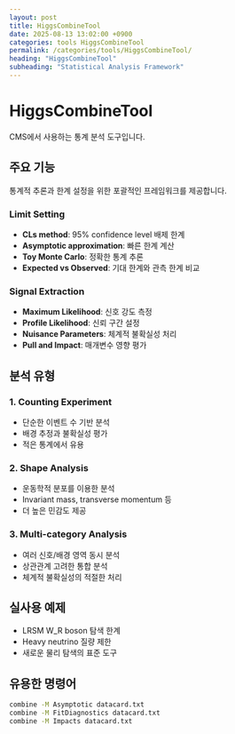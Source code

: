 ```yaml
---
layout: post
title: HiggsCombineTool
date: 2025-08-13 13:02:00 +0900
categories: tools HiggsCombineTool
permalink: /categories/tools/HiggsCombineTool/
heading: "HiggsCombineTool"
subheading: "Statistical Analysis Framework"
---
```


# HiggsCombineTool

CMS에서 사용하는 통계 분석 도구입니다.

## 주요 기능
통계적 추론과 한계 설정을 위한 포괄적인 프레임워크를 제공합니다.

### Limit Setting
- **CLs method**: 95% confidence level 배제 한계
- **Asymptotic approximation**: 빠른 한계 계산
- **Toy Monte Carlo**: 정확한 통계 추론
- **Expected vs Observed**: 기대 한계와 관측 한계 비교

### Signal Extraction
- **Maximum Likelihood**: 신호 강도 측정
- **Profile Likelihood**: 신뢰 구간 설정
- **Nuisance Parameters**: 체계적 불확실성 처리
- **Pull and Impact**: 매개변수 영향 평가

## 분석 유형
### 1. Counting Experiment
- 단순한 이벤트 수 기반 분석
- 배경 추정과 불확실성 평가
- 적은 통계에서 유용

### 2. Shape Analysis  
- 운동학적 분포를 이용한 분석
- Invariant mass, transverse momentum 등
- 더 높은 민감도 제공

### 3. Multi-category Analysis
- 여러 신호/배경 영역 동시 분석
- 상관관계 고려한 통합 분석
- 체계적 불확실성의 적절한 처리

## 실사용 예제
- LRSM W_R boson 탐색 한계
- Heavy neutrino 질량 제한
- 새로운 물리 탐색의 표준 도구

## 유용한 명령어
```bash
combine -M Asymptotic datacard.txt
combine -M FitDiagnostics datacard.txt  
combine -M Impacts datacard.txt
```